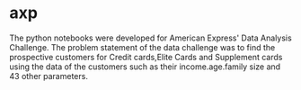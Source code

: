 # axp
The python notebooks were developed for American Express' Data Analysis Challenge.
The problem statement of the data challenge was to find the prospective customers for Credit cards,Elite Cards and Supplement cards
using the data of the customers such as their income.age.family size and 43 other parameters.
